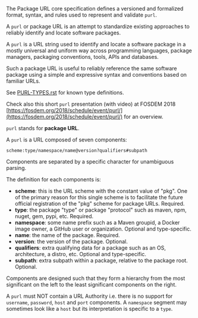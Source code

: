 
The Package URL core specification defines a versioned and formalized
format, syntax, and rules used to represent and validate `purl`.

A `purl` or package URL is an attempt to standardize existing approaches
to reliably identify and locate software packages.

A `purl` is a URL string used to identify and locate a software package
in a mostly universal and uniform way across programming languages,
package managers, packaging conventions, tools, APIs and databases.

Such a package URL is useful to reliably reference the same software
package using a simple and expressive syntax and conventions based on
familiar URLs.

See [PURL-TYPES.rst](PURL-TYPES.rst) for known type definitions.

Check also this short `purl` presentation (with video) at FOSDEM 2018
[https://fosdem.org/2018/schedule/event/purl/](https://fosdem.org/2018/schedule/event/purl/) for an overview.

`purl` stands for **package URL**.

A `purl` is a URL composed of seven components:

    scheme:type/namespace/name@version?qualifiers#subpath

Components are separated by a specific character for unambiguous
parsing.

The definition for each components is:

-   **scheme**: this is the URL scheme with the constant value of
    \"pkg\". One of the primary reason for this single scheme is to
    facilitate the future official registration of the \"pkg\" scheme
    for package URLs. Required.
-   **type**: the package \"type\" or package \"protocol\" such as
    maven, npm, nuget, gem, pypi, etc. Required.
-   **namespace**: some name prefix such as a Maven groupid, a Docker
    image owner, a GitHub user or organization. Optional and
    type-specific.
-   **name**: the name of the package. Required.
-   **version**: the version of the package. Optional.
-   **qualifiers**: extra qualifying data for a package such as an OS,
    architecture, a distro, etc. Optional and type-specific.
-   **subpath**: extra subpath within a package, relative to the package
    root. Optional.

Components are designed such that they form a hierarchy from the most
significant on the left to the least significant components on the
right.

A `purl` must NOT contain a URL Authority i.e. there is no support for
`username`, `password`, `host` and `port` components. A `namespace`
segment may sometimes look like a `host` but its interpretation is
specific to a `type`.

